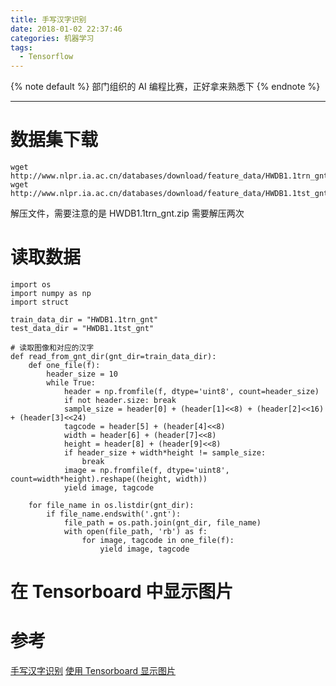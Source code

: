```yaml
---
title: 手写汉字识别
date: 2018-01-02 22:37:46
categories: 机器学习
tags:
  - Tensorflow
---
```


{% note default %}
部门组织的 AI 编程比赛，正好拿来熟悉下
{% endnote %}

<!--more-->

---

# 数据集下载
```
wget http://www.nlpr.ia.ac.cn/databases/download/feature_data/HWDB1.1trn_gnt.zip
wget http://www.nlpr.ia.ac.cn/databases/download/feature_data/HWDB1.1tst_gnt.zip
```
解压文件，需要注意的是 HWDB1.1trn_gnt.zip 需要解压两次

# 读取数据
```
import os
import numpy as np
import struct

train_data_dir = "HWDB1.1trn_gnt"
test_data_dir = "HWDB1.1tst_gnt"

# 读取图像和对应的汉字
def read_from_gnt_dir(gnt_dir=train_data_dir):
    def one_file(f):
        header_size = 10
        while True:
            header = np.fromfile(f, dtype='uint8', count=header_size)
            if not header.size: break
            sample_size = header[0] + (header[1]<<8) + (header[2]<<16) + (header[3]<<24)
            tagcode = header[5] + (header[4]<<8)
            width = header[6] + (header[7]<<8)
            height = header[8] + (header[9]<<8)
            if header_size + width*height != sample_size:
                break
            image = np.fromfile(f, dtype='uint8', count=width*height).reshape((height, width))
            yield image, tagcode

    for file_name in os.listdir(gnt_dir):
        if file_name.endswith('.gnt'):
            file_path = os.path.join(gnt_dir, file_name)
            with open(file_path, 'rb') as f:
                for image, tagcode in one_file(f):
                    yield image, tagcode
```

# 在 Tensorboard 中显示图片

# 参考
[手写汉字识别](http://blog.csdn.net/u014365862/article/details/53869837)
[使用 Tensorboard 显示图片](https://www.cnblogs.com/tengge/p/6390148.html)
